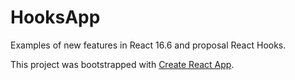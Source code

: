 # HooksApp
Examples of new features in React 16.6 and proposal React Hooks.

This project was bootstrapped with [Create React App](https://github.com/facebook/create-react-app).
